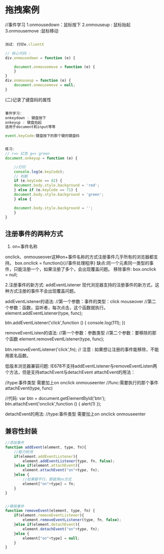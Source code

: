 # 拖拽案例

//事件学习
1.onmousedown：鼠标按下
2.onmouseup  : 鼠标抬起
3.onmousemove :鼠标移动

```javascript

测试: 打印e.clientX

// 核心代码 : 
div.onmousedown = function (e) {

    document.onmousemove = function (e) {
    }
}
div.onmouseup = function (e) {
    document.onmousemove = null;
}

```

(二)记录了键盘码的属性

```javascript

事件学习:
onkeydown : 键盘按下
onkeyup : 键盘抬起
适用于document和input等等

event.keyCode:键盘按下的那个键的键盘码


练习:
// r=> 红色 g=> green
document.onkeyup = function (e) {

    //打印
    console.log(e.keyCode);
    // 判断
    if (e.keyCode == 82) {
    document.body.style.background = 'red';
    } else if (e.keyCode == 71) {
    document.body.style.background = 'green';
    } else {

    document.body.style.background = '';
    }
}
```

## 注册事件的两种方式

1. on+事件名称

onclick、onmouseover这种on+事件名称的方式注册事件几乎所有的浏览器都支持。
box.onclick = function(){//事件处理程序}
缺点:同一个元素同一类型的事件，只能注册一个，如果注册了多个，会出现覆盖问题。
移除事件:
box.onclick = null;

2.注册事件的新方式: addEventListener
现代浏览器支持的注册事件的新方式，这种方式注册的事件不会出现覆盖问题。

addEventListener的语法:
//第一个参数：事件的类型：click mouseover
//第二个参数：函数，监听者，每次点击，这个函数就执行。
element.addEventListener(type, func);

 btn.addEventListener('click',function () {
      console.log(111);
 })

removeEventListen的语法:
//第一个参数：参数类型
//第二个参数：要移除的那个函数
element.removeEventListener(type, func);

btn.removeEventListener('click',fn);
// 注意 : 如果想让注册的事件能移除，不能用匿名函数。

低版本浏览器兼容问题: 
IE678不支持addEventListener与removeEventListen两个方法，但是支持attachEvent与detachEvent
attachEvent的用法：

//type:事件类型   需要加上on   onclick  onmouseenter
//func:需要执行的那个事件
attachEvent(type, func)

//代码:
var btn = document.getElementById('btn');
btn.attachEvent('onclick',function () {
    alert(1)
});

detachEvent的用法:
//type:事件类型   需要加上on   onclick  onmouseenter

## 兼容性封装

```javascript
//添加事件
function addEvent(element, type, fn){
    //能力检测
    if(element.addEventListener){
        element.addEventListener(type, fn, false);
    }else if(element.attachEvent){
        element.attachEvent("on"+type, fn);
    }else {
        //如果都不行，那就用on方式
        element["on"+type] = fn;
    }
}


//移除事件
function removeEvent(element, type, fn) {
    if(element.removeEventListener){
        element.removeEventListener(type, fn, false);
    }else if(element.detachEvent){
        element.detachEvent("on"+type, fn);
    }else {
        element["on"+type] = null;
    }
}

```